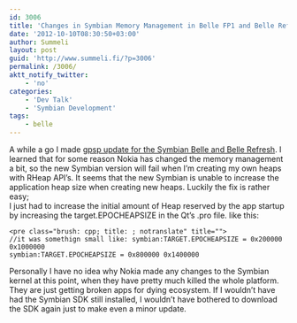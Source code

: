 ```yaml
---
id: 3006
title: 'Changes in Symbian Memory Management in Belle FP1 and Belle Refresh'
date: '2012-10-10T08:30:50+03:00'
author: Summeli
layout: post
guid: 'http://www.summeli.fi/?p=3006'
permalink: /3006/
aktt_notify_twitter:
    - 'no'
categories:
    - 'Dev Talk'
    - 'Symbian Development'
tags:
    - belle
---
```


A while a go I made [gpsp update for the Symbian Belle and Belle Refresh](http://www.summeli.com/?p=2991). I learned that for some reason Nokia has changed the memory management a bit, so the new Symbian version will fail when I’m creating my own heaps with RHeap API’s. It seems that the new Symbian is unable to increase the application heap size when creating new heaps. Luckily the fix is rather easy;  
I just had to increase the initial amount of Heap reserved by the app startup by increasing the target.EPOCHEAPSIZE in the Qt’s .pro file. like this:

```
<pre class="brush: cpp; title: ; notranslate" title="">
//it was somethign small like: symbian:TARGET.EPOCHEAPSIZE = 0x200000 0x1000000
symbian:TARGET.EPOCHEAPSIZE = 0x800000 0x1400000
```

Personally I have no idea why Nokia made any changes to the Symbian kernel at this point, when they have pretty much killed the whole platform. They are just getting broken apps for dying ecosystem. If I wouldn’t have had the Symbian SDK still installed, I wouldn’t have bothered to download the SDK again just to make even a minor update.